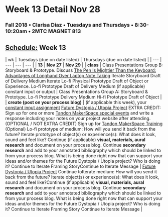 # Week 13 Detail Nov 28

### Fall 2018 • Clarisa Diaz • Tuesdays and Thursdays • 8:30-10:20am • 2MTC MAGNET 813

## [Schedule:](./) Week 13

| wk | Tuesdays \(due on date listed\) | Thursdays \(due on date listed\) |
| --- | --- | --- | --- |
| **13** | **Nov 27** | **Nov 29** |
| **class** | Class Presentations Group B: Storyboard & Prototype. Discuss [The Pen Is Mightier Than the Keyboard: Advantages of Longhand Over Laptop Note Taking](https://cpb-us-w2.wpmucdn.com/sites.udel.edu/dist/6/132/files/2010/11/Psychological-Science-2014-Mueller-0956797614524581-1u0h0yu.pdf) Iterate Storyboard Draft of Delivery Medium Iterate Lo-fi Physical Prototype Draft of Object or Experience. Lo-fi Prototype Draft of Delivery Medium \(if applicable\) constant input or output | Class Presentations Group A: Storyboard & Prototype.  Lo-fi Prototype Delivery Medium Hi-fi Prototype Draft of Object |
| **create \(post on your process blog\)** |  \(if applicable this week\), your [constant input assignment](../assignments/constant-input-or-output.md)   [Future Dystopia / Utopia Project](../projects/future-dystopia-utopia-project.md) EXTRA CREDIT: Sign up for one or more [Tandon MakerSpace special events](http://engineering.nyu.edu/life/student-resources/makerspace) and write a response including your notes on your project website after attending. \(OPTIONAL / NOT EXTRA CREDIT\) Sign up for [Tandon MakerSpace Training](https://wp.nyu.edu/makerspace/training-calendar) \(Optional\) Lo-fi prototype of medium: How will you send it back from the future? Iterate prototype of object\(s\) or experience\(s\): What does it look, sound and feel like? Continue \(if applicable\) **visual, materials, aural research** and document on your process blog. Continue **secondary research** and add to your annotated bibliography which should be linked to from your process blog. What is being done right now that can support your ideas and/or themes for the Future Dystopia / Utopia project? Who is doing it? Continue to Iterate Framing StoryContinue to Iterate Message | [Future Dystopia / Utopia Project](../projects/future-dystopia-utopia-project.md) Continue toIterate medium: How will you send it back from the future? Iterate object\(s\) or experience\(s\): What does it look, sound and feel like?Continue \(if applicable\) **visual, materials, aural research** and document on your process blog. Continue **secondary research** and add to your annotated bibliography which should be linked to from your process blog. What is being done right now that can support your ideas and/or themes for the Future Dystopia / Utopia project? Who is doing it? Continue to Iterate Framing Story Continue to Iterate Message |

